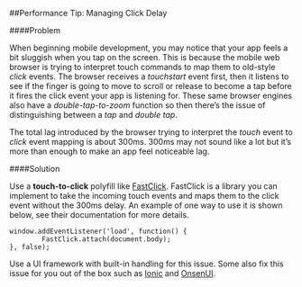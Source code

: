 ##Performance Tip: Managing Click Delay

####Problem

When beginning mobile development, you may notice that your app feels a bit sluggish when you tap on the screen. This is because the mobile web browser is trying to interpret touch commands to map them to old-style *click* events. The browser receives a *touchstart* event first, then it listens to see if the finger is going to move to scroll or release to become a tap before it fires the click event your app is listening for. These same browser engines also have a *double-tap-to-zoom* function so then there’s the issue of distinguishing between a *tap* and *double tap*. 

The total lag introduced by the browser trying to interpret the *touch* event to *click* event mapping is about 300ms. 300ms may not sound like a lot but it’s more than enough to make an app feel noticeable lag. 

####Solution

Use a **touch-to-click** polyfill like [FastClick](	</platform>). FastClick is a library you can implement to take the incoming touch events and maps them to the click event without the 300ms delay. An example of one way to use it is shown below, see their documentation for more details. 

	window.addEventListener('load', function() {
    		FastClick.attach(document.body);
	}, false);


Use a UI framework with built-in handling for this issue. Some also fix this issue for you out of the box such as [Ionic](http://ionicframework.com) and [OnsenUI](http://onsenui.io).





